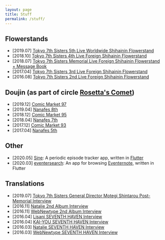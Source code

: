 ```yaml
---
layout: page
title: Stuff
permalink: /stuff/
---
```


## Flowerstands

- [2019.07] [Tokyo 7th Sisters 5th Live Worldwide Shihainin Flowerstand](https://twitter.com/usashiki7/status/1149897380759842816)
- [2018.10] [Tokyo 7th Sisters 4th Live Foreign Shihainin Flowerstand](https://twitter.com/usashiki7/status/1053557601265479680)
- [2018.07] [Tokyo 7th Sisters Memorial Live Foreign Shihainin Flowerstand + Message Book](https://twitter.com/usashiki7/status/1020236892749598720)
- [2017.04] [Tokyo 7th Sisters 3rd Live Foreign Shihainin Flowerstand](https://twitter.com/usashiki7/status/855716349926137856)
- [2016.08] [Tokyo 7th Sisters 2nd Live Foreign Shihainin Flowerstand](https://twitter.com/usashiki7/status/767198907222949888)

## Doujin (as part of circle [Rosetta's Comet](https://twitter.com/rosetta_comet))

- [2019.12] [Comic Market 97](https://twitter.com/rosetta_comet/status/1209489566035394560)
- [2019.04] [Nanafes 8th](https://twitter.com/rosetta_comet/status/1121609846481092608)
- [2018.12] [Comic Market 95](https://twitter.com/rosetta_comet/status/1075965214313476096)
- [2018.04] [Nanafes 7th](https://twitter.com/rosetta_comet/status/989354074326773761)
- [2017.12] [Comic Market 93](https://twitter.com/rosetta_comet/status/944069910166044673)
- [2017.04] [Nanafes 5th](https://twitter.com/rosetta_comet/status/852069946599329792)

## Other

- [2020.05] [Sine](https://github.com/usashiki/sine): A periodic episode tracker app, written in [Flutter](https://flutter.dev/)
- [2020.03] [eventersearch](https://github.com/usashiki/eventersearch): An app for browsing [Eventernote](https://www.eventernote.com/), written in Flutter

## Translations

- [2019.07] [Tokyo 7th Sisters General Director Motegi Shintarou Post-Memorial Interview](/post-memorial-interview/)
- [2016.11] [Natalie 2nd Album Interview](https://tokyo7thsubs.tumblr.com/post/153068153916/natalie-2nd-album-interview-translation)
- [2016.11] [WebNewtype 2nd Album Interview](https://tokyo7thsubs.tumblr.com/post/152847440741/webnewtype-2nd-album-interview-translation)
- [2016.04] [Lisani SEVENTH HAVEN Interview](https://tokyo7thsubs.tumblr.com/post/142997598396/lisani-seventh-haven-interview-translation)
- [2016.04] [KAI-YOU SEVENTH HAVEN Interview](https://tokyo7thsubs.tumblr.com/post/142159598146/kai-you-seventh-haven-interview-translation)
- [2016.03] [Natalie SEVENTH HAVEN Interview](https://tokyo7thsubs.tumblr.com/post/141020782351/natalie-seventh-haven-interview-translation)
- [2016.03] [WebNewtype SEVENTH HAVEN Interview](https://tokyo7thsubs.tumblr.com/post/140322330321/webnewtype-seventh-haven-interview-translation)
